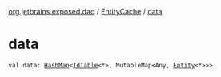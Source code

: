 [org.jetbrains.exposed.dao](../index.md) / [EntityCache](index.md) / [data](.)

# data

`val data: `[`HashMap`](http://docs.oracle.com/javase/6/docs/api/java/util/HashMap.html)`<`[`IdTable`](../-id-table/index.md)`<*>, MutableMap<Any, `[`Entity`](../-entity/index.md)`<*>>>`
